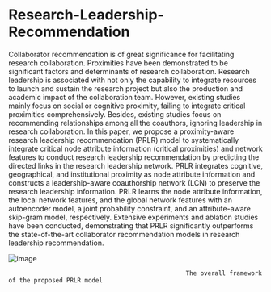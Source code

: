 # Research-Leadership-Recommendation

Collaborator recommendation is of great significance for facilitating research collaboration. Proximities have been demonstrated to be significant factors and determinants of research collaboration. Research leadership is associated with not only the capability to integrate resources to launch and sustain the research project but also the production and academic impact of the collaboration team. However, existing studies mainly focus on social or cognitive proximity, failing to integrate critical proximities comprehensively. Besides, existing studies focus on recommending relationships among all the coauthors, ignoring leadership in research collaboration. In this paper, we propose a proximity-aware research leadership recommendation (PRLR) model to systematically integrate critical node attribute information (critical proximities) and network features to conduct research leadership recommendation by predicting the directed links in the research leadership network. PRLR integrates cognitive, geographical, and institutional proximity as node attribute information and constructs a leadership-aware coauthorship network (LCN) to preserve the research leadership information. PRLR learns the node attribute information, the local network features, and the global network features with an autoencoder model, a joint probability constraint, and an attribute-aware skip-gram model, respectively. Extensive experiments and ablation studies have been conducted, demonstrating that PRLR significantly outperforms the state-of-the-art collaborator recommendation models in research leadership recommendation. 


![image](https://user-images.githubusercontent.com/20887860/165262322-413f7b89-1274-4121-a7c5-6b888d66f49c.png)
                                                     
                                                     The overall framework of the proposed PRLR model

